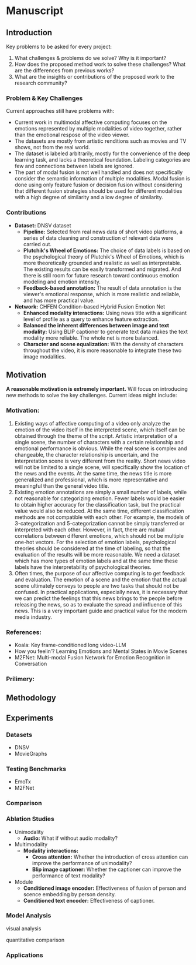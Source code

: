 # Manuscript

## Introduction
Key problems to be asked for every project:
1.  What challenges & problems do we solve? Why is it important?
2.  How does the proposed method work to solve these challenges? What are the differences from previous works?
3. What are the insights or contributions of the proposed work to the research community?
### Problem & Key Challenges
Current approaches still have problems with:
- Current work in multimodal affective computing focuses on the emotions represented by multiple modalities of video together, rather than the emotional respose of the video viewer.
- The datasets are mostly from artistic renditions such as movies and TV shows, not from the real world.
- The dataset is labeled arbitrarily, mostly for the convenience of the deep learning task, and lacks a theoretical foundation. 
  Labeling categories are few and connections between labels are ignored.
- The part of modal fusion is not well handled and does not specifically consider the semantic information of multiple modalities. 
  Modal fusion is done using only feature fusion or decision fusion without considering that different fusion strategies should be used for different modalities with a high degree of similarity and a low degree of similarity.
### Contributions
- **Dataset:** DNSV dataset
  - **Pipeline:** 
    Selected from real news data of short video platforms, a series of data cleaning and construction of relevant data were carried out.
  - **Plutchik's Wheel of Emotions:** 
    The choice of data labels is based on the psychological theory of Plutchik's Wheel of Emotions, which is more theoretically grounded and realistic as well as interpretable. 
    The existing results can be easily transformed and migrated. 
    And there is still room for future research toward continuous emotion modeling and emotion intensity.
  - **Feedback-based annotation:** 
    The result of data annotation is the viewer's emotional response, which is more realistic and reliable, and has more practical value.
- **Network:** CHFEN Condition-based Hybrid Fusion Emotion Net
  - **Enhanced modality interactions:** 
    Using news title with a significant level of profile as a query to enhance feature extraction.
  - **Balanced the inherent differences between image and text modality:** 
    Using BLIP captioner to generate text data makes the text modality more reliable. The whole net is more balanced.
  - **Character and scene equalization:** 
    With the density of characters throughout the video, it is more reasonable to integrate these two image modalities.

## Motivation
**A reasonable motivation is extremely important.**
Will focus on introducing new methods to solve the key challenges. Current ideas might include:
### Motivation:
1. Existing ways of affective computing of a video only analyze the emotion of the video itself in the interpreted scene, which itself can be obtained through the theme of the script. 
   Artistic interpretation of a single scene, the number of characters with a certain relationship and emotional performance is obvious. 
   While the real scene is complex and changeable, the character relationship is uncertain, and the interpretation scene is very different from the reality. 
   Short news video will not be limited to a single scene, will specifically show the location of the news and the events. 
   At the same time, the news title is more generalized and professional, which is more representative and meaningful than the general video title.
2. Existing emotion annotations are simply a small number of labels, while not reasonable for categorizing emotion. 
   Fewer labels would be easier to obtain higher accuracy for the classification task, but the practical value would also be reduced. 
   At the same time, different classification methods are not compatible with each other. 
   For example, the models of 3-categorization and 5-categorization cannot be simply transferred or interpreted with each other. 
   However, in fact, there are mutual correlations between different emotions, which should not be multiple one-hot vectors. 
   For the selection of emotion labels, psychological theories should be considered at the time of labeling, so that the evaluation of the results will be more reasonable. 
   We need a dataset which has more types of emotion labels and at the same time these labels have the interpretability of psychological theories.
3. Often times, the purpose of our affective computing is to get feedback and evaluation. 
   The emotion of a scene and the emotion that the actual scene ultimately conveys to people are two tasks that should not be confused. 
   In practical applications, especially news, it is necessary that we can predict the feelings that this news brings to the people before releasing the news, so as to evaluate the spread and influence of this news. 
   This is a very important guide and practical value for the modern media industry.
### References:
- Koala: Key frame-conditioned long video-LLM
- How you feelin’? Learning Emotions and Mental States in Movie Scenes
- M2FNet: Multi-modal Fusion Network for Emotion Recognition in Conversation
### Prilimery:


## Methodology


## Experiments
### Datasets
- DNSV
- MovieGraphs
### Testing Benchmarks
- EmoTx
- M2FNet
### Comparison

### Ablation Studies
- Unimodality
  - **Audio:** What if without audio modality?
- Multimodality
  - **Modality interactions:**
    - **Cross attention:** 
      Whether the introduction of cross attention can improve the performance of unimodality?
    - **Blip image captioner:** 
      Whether the captioner can improve the performance of text modality?
- Module
  - **Conditioned image encoder:**
    Effectiveness of fusion of person and scence embedding by person density.
  - **Conditioned text encoder:**
    Effectiveness of captioner.
### Model Analysis
visual analysis

quantitative comparison

### Applications

